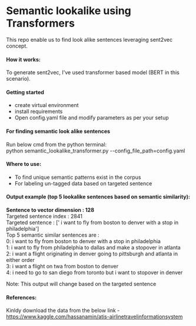 # Semantic lookalike using Transformers
This repo enable us to find look alike sentences leveraging sent2vec concept.

#### How it works:
To generate sent2vec, I've used transformer based model (BERT in this scenario).  
 
#### Getting started
- create virtual environment
- install requirements 
- Open config.yaml file and modify parameters as per your setup

#### For finding semantic look alike sentences
Run below cmd from the python terminal: <br> 
python semantic_lookalike_transformer.py --config_file_path=config.yaml 


#### Where to use:
- To find unique semantic patterns exist in the corpus 
- For labeling un-tagged data based on targeted sentence   

#### Output example (top 5 lookalike sentences based on semantic similarity): 
**Sentence to vector dimension : 128** <br> 
Targeted sentence index : 2841 <br>
Targeted sentence : [' i want to fly from boston to denver with a stop in philadelphia'] <br>
Top 5 semantic similar sentences are : <br>
0: i want to fly from boston to denver with a stop in philadelphia <br>
1: i want to fly from philadelphia to dallas and make a stopover in atlanta <br>
2: i want a flight originating in denver going to pittsburgh and atlanta in either order <br>
3: i want a flight on twa from boston to denver <br>
4: i need to go to san diego from toronto but i want to stopover in denver <br>

Note: This output will change based on the targeted sentence     

#### References:
Kinldy download the data from the below link - <br>
https://www.kaggle.com/hassanamin/atis-airlinetravelinformationsystem 

